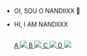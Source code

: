 - OI, SOU O NANDIIXX 🤗
- HI, I AM NANDIIXX

   ##
 
  <a href="https://www.youtube.com/channel/UCJUq5KbYxUjSfzxzS-eojyw" target="_blank" rel="noopener noreferrer"> A <img src="https://img.shields.io/badge/YouTube-FF0000?style=for-the-badge&logo=youtube&logoColor=white"> </a>
  <a href="https://instagram.com/hernandiixx" target="_blank" rel="noopener noreferrer"> B <img src="https://img.shields.io/badge/-Instagram-%23E4405F?style=for-the-badge&logo=instagram&logoColor=white"> </a>
  <a href="https://www.twitch.tv/nandiixx" target="_blank" rel="noopener noreferrer"> C <img src="https://img.shields.io/badge/Twitch-9146FF?style=for-the-badge&logo=twitch&logoColor=white">  </a>
  <a href = "mailto:sednanreh.nandes@gmail.com" target="Blank" rel="noopener noreferrer"> D <img src="https://img.shields.io/badge/-Gmail-%23333?style=for-the-badge&logo=gmail&logoColor=white"> </a>
 


